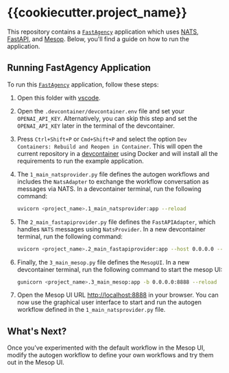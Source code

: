 # {{cookiecutter.project_name}}

This repository contains a [`FastAgency`](https://github.com/airtai/fastagency) application which uses [NATS](https://nats.io/), [FastAPI](https://fastapi.tiangolo.com/), and [Mesop](https://google.github.io/mesop/). Below, you'll find a guide on how to run the application.

## Running FastAgency Application

To run this [`FastAgency`](https://github.com/airtai/fastagency) application, follow these steps:

1. Open this folder with [vscode](https://code.visualstudio.com/).

2. Open the `.devcontainer/devcontainer.env` file and set your `OPENAI_API_KEY`. Alternatively, you can skip this step and set the `OPENAI_API_KEY` later in the terminal of the devcontainer.

3. Press `Ctrl+Shift+P` or `Cmd+Shift+P` and select the option `Dev Containers: Rebuild and Reopen in Container`. This will open the current repository in a [devcontainer](https://code.visualstudio.com/docs/devcontainers/containers) using Docker and will install all the requirements to run the example application.

4. The `1_main_natsprovider.py` file defines the autogen workflows and includes the `NatsAdapter` to exchange the workflow conversation as messages via NATS. In a devcontainer terminal, run the following command:

   ```bash
   uvicorn <project_name>.1_main_natsprovider:app --reload
   ```

5. The `2_main_fastapiprovider.py` file defines the `FastAPIAdapter`, which handles `NATS` messages using `NatsProvider`. In a new devcontainer terminal, run the following command:

   ```bash
   uvicorn <project_name>.2_main_fastapiprovider:app --host 0.0.0.0 --port 8008 --reload
   ```

6. Finally, the `3_main_mesop.py` file defines the `MesopUI`. In a new devcontainer terminal, run the following command to start the mesop UI:

   ```bash
   gunicorn <project_name>.3_main_mesop:app -b 0.0.0.0:8888 --reload
   ```

7. Open the Mesop UI URL [http://localhost:8888](http://localhost:8888) in your browser. You can now use the graphical user interface to start and run the autogen workflow defined in the `1_main_natsprovider.py` file.

## What's Next?

Once you’ve experimented with the default workflow in the Mesop UI, modify the autogen workflow to define your own workflows and try them out in the Mesop UI.
